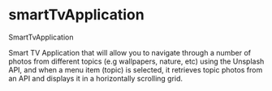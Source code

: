 # smartTvApplication
SmartTvApplication

Smart TV Application that will allow you to navigate
through a number of photos from different topics (e.g wallpapers, nature, etc) using the
Unsplash API, and when a menu item (topic) is selected, it retrieves topic photos from an API
and displays it in a horizontally scrolling grid.
